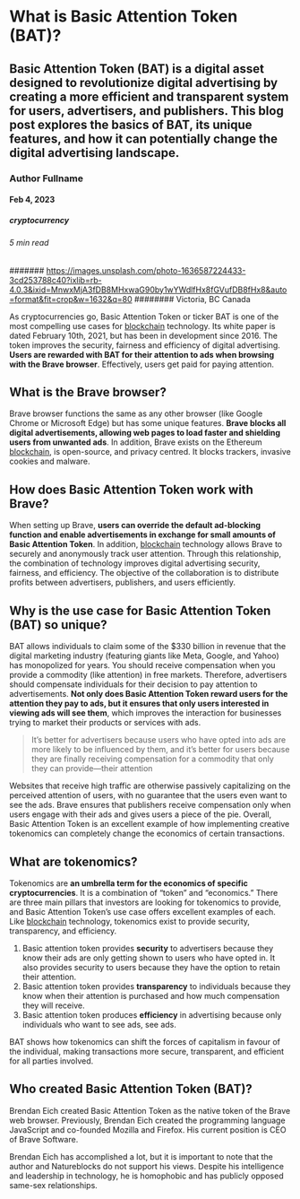 # What is Basic Attention Token (BAT)?
## Basic Attention Token (BAT) is a digital asset designed to revolutionize digital advertising by creating a more efficient and transparent system for users, advertisers, and publishers. This blog post explores the basics of BAT, its unique features, and how it can potentially change the digital advertising landscape.
### Author Fullname
#### Feb 4, 2023
##### cryptocurrency
###### 5 min read
####### https://images.unsplash.com/photo-1636587224433-3cd253788c40?ixlib=rb-4.0.3&ixid=MnwxMjA3fDB8MHxwaG90by1wYWdlfHx8fGVufDB8fHx8&auto=format&fit=crop&w=1632&q=80
######## Victoria, BC Canada

As cryptocurrencies go, Basic Attention Token or ticker BAT is one of the most compelling use cases for [blockchain](https://natureblocks.com/blog/what-is-blockchain) technology. Its white paper is dated February 10th, 2021, but has been in development since 2016. The token improves the security, fairness and efficiency of digital advertising. **Users are rewarded with BAT for their attention to ads when browsing with the Brave browser**. Effectively, users get paid for paying attention.

## What is the Brave browser?

Brave browser functions the same as any other browser (like Google Chrome or Microsoft Edge) but has some unique features. **Brave blocks all digital advertisements, allowing web pages to load faster and shielding users from unwanted ads**. In addition, Brave exists on the Ethereum [blockchain](https://natureblocks.com/blog/what-is-blockchain), is open-source, and privacy centred. It blocks trackers, invasive cookies and malware.

## How does Basic Attention Token work with Brave?

When setting up Brave, **users can override the default ad-blocking function and enable advertisements in exchange for small amounts of Basic Attention Token**. In addition, [blockchain](https://natureblocks.com/blog/what-is-blockchain) technology allows Brave to securely and anonymously track user attention. Through this relationship, the combination of technology improves digital advertising security, fairness, and efficiency. The objective of the collaboration is to distribute profits between advertisers, publishers, and users efficiently.

## Why is the use case for Basic Attention Token (BAT) so unique?

BAT allows individuals to claim some of the $330 billion in revenue that the digital marketing industry (featuring giants like Meta, Google, and Yahoo) has monopolized for years. You should receive compensation when you provide a commodity (like attention) in free markets. Therefore, advertisers should compensate individuals for their decision to pay attention to advertisements. **Not only does Basic Attention Token reward users for the attention they pay to ads, but it ensures that only users interested in viewing ads will see them**, which improves the interaction for businesses trying to market their products or services with ads.

> It’s better for advertisers because users who have opted into ads are more likely to be influenced by them, and it’s better for users because they are finally receiving compensation for a commodity that only they can provide—their attention

Websites that receive high traffic are otherwise passively capitalizing on the perceived attention of users, with no guarantee that the users even want to see the ads. Brave ensures that publishers receive compensation only when users engage with their ads and gives users a piece of the pie. Overall, Basic Attention Token is an excellent example of how implementing creative tokenomics can completely change the economics of certain transactions.

## What are tokenomics?

Tokenomics are **an umbrella term for the economics of specific cryptocurrencies**. It is a combination of “token” and “economics.” There are three main pillars that investors are looking for tokenomics to provide, and Basic Attention Token’s use case offers excellent examples of each. Like [blockchain](https://natureblocks.com/blog/what-is-blockchain) technology, tokenomics exist to provide security, transparency, and efficiency.

1. Basic attention token provides **security** to advertisers because they know their ads are only getting shown to users who have opted in. It also provides security to users because they have the option to retain their attention.
2. Basic attention token provides **transparency** to individuals because they know when their attention is purchased and how much compensation they will receive.
3. Basic attention token produces **efficiency** in advertising because only individuals who want to see ads, see ads.

BAT shows how tokenomics can shift the forces of capitalism in favour of the individual, making transactions more secure, transparent, and efficient for all parties involved.

## Who created Basic Attention Token (BAT)?

Brendan Eich created Basic Attention Token as the native token of the Brave web browser. Previously, Brendan Eich created the programming language JavaScript and co-founded Mozilla and Firefox. His current position is CEO of Brave Software.

Brendan Eich has accomplished a lot, but it is important to note that the author and Natureblocks do not support his views. Despite his intelligence and leadership in technology, he is homophobic and has publicly opposed same-sex relationships.
